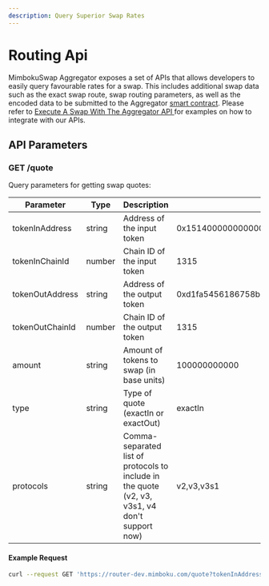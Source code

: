 ```yaml
---
description: Query Superior Swap Rates
---
```


# Routing Api

MimbokuSwap Aggregator exposes a set of APIs that allows developers to easily query favourable rates for a swap. This includes additional swap data such as the exact swap route, swap routing parameters, as well as the encoded data to be submitted to the Aggregator [smart contract](../contracts/aggregator-contract-addresses.md). Please refer to [Execute A Swap With The Aggregator API ](../developer-guides/execute-a-swap-with-the-aggregator-api.md)for examples on how to integrate with our APIs.

## API Parameters

### GET /quote

Query parameters for getting swap quotes:

| Parameter | Type | Description | Example |
|-----------|------|-------------|---------|
| tokenInAddress | string | Address of the input token | 0x1514000000000000000000000000000000000000 |
| tokenInChainId | number | Chain ID of the input token | 1315 |
| tokenOutAddress | string | Address of the output token | 0xd1fa5456186758b84811b929b4d696178fb56ee3 |
| tokenOutChainId | number | Chain ID of the output token | 1315 |
| amount | string | Amount of tokens to swap (in base units) | 100000000000 |
| type | string | Type of quote (exactIn or exactOut) | exactIn |
| protocols | string | Comma-separated list of protocols to include in the quote (v2, v3, v3s1, v4 don't support now) | v2,v3,v3s1 |


#### Example Request
```sh
curl --request GET 'https://router-dev.mimboku.com/quote?tokenInAddress=0x1514000000000000000000000000000000000000&tokenInChainId=1315&tokenOutAddress=0xd1fa5456186758b84811b929b4d696178fb56ee3&tokenOutChainId=1315&amount=100000000000&type=exactIn&protocols=v2,v3,v3s1'
```
